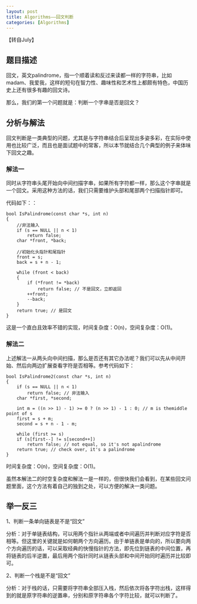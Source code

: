 ```yaml
---
layout: post
title: Algorithms——回文判断
categories: [Algorithms]
---
```


【转自July】

## 题目描述

回文，英文palindrome，指一个顺着读和反过来读都一样的字符串，比如madam、我爱我，这样的短句在智力性、趣味性和艺术性上都颇有特色，中国历史上还有很多有趣的回文诗。

那么，我们的第一个问题就是：判断一个字串是否是回文？

## 分析与解法

回文判断是一类典型的问题，尤其是与字符串结合后呈现出多姿多彩，在实际中使用也比较广泛，而且也是面试题中的常客，所以本节就结合几个典型的例子来体味下回文之趣。

### 解法一

同时从字符串头尾开始向中间扫描字串，如果所有字符都一样，那么这个字串就是一个回文。采用这种方法的话，我们只需要维护头部和尾部两个扫描指针即可。



代码如下：：

	bool IsPalindrome(const char *s, int n)
	{
		//非法输入
		if (s == NULL || n < 1) 
			return false;   
		char *front, *back;
		
		//初始化头指针和尾指针
		front = s; 
		back = s + n - 1; 
	
		while (front < back) 
		{
			if (*front != *back)
				return false; // 不是回文，立即返回  
			++front;
			--back;
		}
		return true; // 是回文  
	}


这是一个直白且效率不错的实现，时间复杂度：O(n)，空间复杂度：O(1)。


### 解法二

上述解法一从两头向中间扫描，那么是否还有其它办法呢？我们可以先从中间开始、然后向两边扩展查看字符是否相等。参考代码如下：


	bool IsPalindrome2(const char *s, int n)
	{
		if (s == NULL || n < 1) 
			return false; // 非法输入  
		char *first, *second;
	
		int m = ((n >> 1) - 1) >= 0 ? (n >> 1) - 1 : 0; // m is themiddle point of s      
		first = s + m; 
		second = s + n - 1 - m;
	
		while (first >= s)
		if (s[first--] != s[second++]) 
			return false; // not equal, so it's not apalindrome  
		return true; // check over, it's a palindrome  
	}

时间复杂度：O(n)，空间复杂度：O(1)。

虽然本解法二的时空复杂度和解法一是一样的，但很快我们会看到，在某些回文问题里面，这个方法有着自己的独到之处，可以方便的解决一类问题。

## 举一反三
  
1、判断一条单向链表是不是“回文”  

分析：对于单链表结构，可以用两个指针从两端或者中间遍历并判断对应字符是否相等。但这里的关键就是如何朝两个方向遍历。由于单链表是单向的，所以要向两个方向遍历的话，可以采取经典的快慢指针的方法，即先位到链表的中间位置，再将链表的后半逆置，最后用两个指针同时从链表头部和中间开始同时遍历并比较即可。

2、判断一个栈是不是“回文”  

分析：对于栈的话，只需要将字符串全部压入栈，然后依次将各字符出栈，这样得到的就是原字符串的逆置串，分别和原字符串各个字符比较，就可以判断了。
